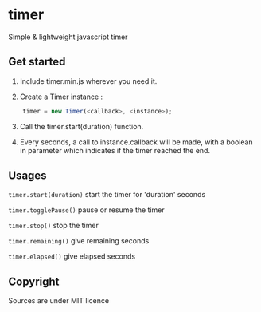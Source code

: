 timer
=====

Simple &amp; lightweight javascript timer


## Get started

1. Include timer.min.js wherever you need it.

2. Create a Timer instance :

```javascript
	timer = new Timer(<callback>, <instance>);
```

3. Call the timer.start(duration) function.

4. Every seconds, a call to instance.callback will be made, with a boolean in parameter which indicates if the timer reached the end.


## Usages

`timer.start(duration)` start the timer for 'duration' seconds

`timer.togglePause()` pause or resume the timer

`timer.stop()` stop the timer

`timer.remaining()` give remaining seconds

`timer.elapsed()` give elapsed seconds


## Copyright

Sources are under MIT licence
